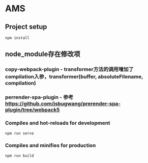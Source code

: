 # AMS

## Project setup
```
npm install
```

## node_module存在修改项

### copy-webpack-plugin - transformer方法的调用增加了compilation入参，transformer(buffer, absoluteFilename, compilation)
### perrender-spa-plugin - 参考 https://github.com/jsbugwang/prerender-spa-plugin/tree/webpack5

### Compiles and hot-reloads for development
```
npm run serve
```

### Compiles and minifies for production
```
npm run build
```
